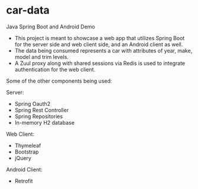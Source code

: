 # car-data
Java Spring Boot and Android Demo

- This project is meant to showcase a web app that utilizes Spring Boot for the server side and web client side, and an Android client as well.
- The data being consumed represents a car with attributes of year, make, model and trim levels.
- A Zuul proxy along with shared sessions via Redis is used to integrate authentication for the web client.

Some of the other components being used:

Server:
- Spring Oauth2
- Spring Rest Controller
- Spring Repositories
- In-memory H2 database

Web Client:
- Thymeleaf
- Bootstrap
- jQuery

Android Client:
- Retrofit
